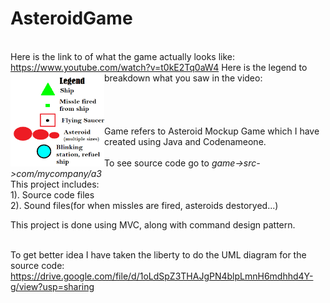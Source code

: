 # AsteroidGame

<br>Here is the link to of what the game actually looks like:
https://www.youtube.com/watch?v=t0kE2Tq0aW4
Here is the legend to breakdown what you saw in the video:
<img src="https://github.com/link05/AsteroidGame/blob/master/legend.PNG" width="150" height="150" align="left">
<br><br><br><br><br>
Game refers to Asteroid Mockup Game which I have created using Java and Codenameone.
<br><br>To see source code go to <em>game->src->com/mycompany/a3</em>
<br>This project includes:<br>
    1). Source code files<br>
    2). Sound files(for when missles are fired, asteroids destoryed...)<br>
    
This project is done using MVC, along with command design pattern.
<br><br>

To get better idea I have taken the liberty to do the UML diagram for the source code:
https://drive.google.com/file/d/1oLdSpZ3THAJgPN4blpLmnH6mdhhd4Y-g/view?usp=sharing




  
      
